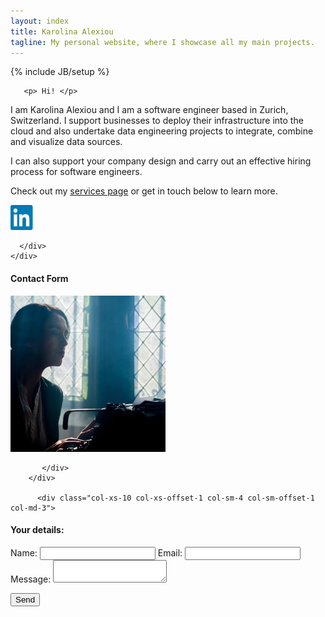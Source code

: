 ```yaml
---
layout: index
title: Karolina Alexiou
tagline: My personal website, where I showcase all my main projects.
---
```

{% include JB/setup %}

<div class="wrapper">
  <div id="contact" >
    <div class="container">
      <div class="row col-sm-8 col-sm-offset-2 speak">

       <p> Hi! </p>

 <p>I am Karolina Alexiou and I am a software engineer based in Zurich, Switzerland. I support businesses to deploy their infrastructure into the cloud and also undertake data engineering projects to integrate, combine and visualize data sources.</p> <p>I can also support your company design and carry out an effective hiring process for software engineers.</p>
<p> Check out my <a href="services.html">services page</a> or get in touch below to learn more. </p>
        <div class='social-media'>
          <a href="https://github.com/carolinux" rel="me"><i class="fa fa-github"></i></a>
          <a href="https://www.linkedin.com/in/ariadni-karolina-alexiou-9a365734/" rel="me"><img src="assets/li.png" width="40" height="40"/></a>
        </div>

      </div>
    </div>
  </div>

<div class="container">
    <div class="row col-md-12 projects">
          <div class="col-xs-10 col-xs-offset-2 col-sm-4 col-sm-offset-2 col-md-3">
<h4>Contact Form</h4>
          <div class='img-container'>
            <div>
                <img class="img-responsive" src="assets/img/project/tech-articles-before-small.png"  alt="" onmouseover="this.src='assets/img/project/tech-articles-after-small.png'"
    onmouseout="this.src='assets/img/project/tech-articles-before-small.png'">
            </div>
           
           
           </div>
        </div>

          <div class="col-xs-10 col-xs-offset-1 col-sm-4 col-sm-offset-1 col-md-3">
<h4> Your details:</h4>
<form
  action="https://formspree.io/xknqgnqg"
  method="POST"
>
<p>
  <label>
    Name:
    <input type="text" name="name">
  </label>
  <label>
    Email:
    <input type="text" name="_replyto">
  </label>
  <label>
    Message:
    <textarea name="message"></textarea>
  </label>

  <!-- your other form fields go here -->
  <button type="submit">Send</button>
</p>
</form>
</div>
</div>
</div>
<!---
  <div class="container">
    <div class="row col-md-12 projects">
      {% assign projects = site.projects | sort: 'ranking' %}
      {% for project in projects %}
        {% assign loopindex = forloop.index | modulo: 3 %}
          <div class="col-xs-10 col-xs-offset-1 col-sm-4 col-sm-offset-0 col-md-3">
          <div class='img-container'>
            <div>
                <a href="{{project.url}}">
                <img class="img-responsive" src="assets/img/project/{{ project.picture-before-small }}" alt="" onmouseover="this.src='assets/img/project/{{ project.picture-after-small }}'"
    onmouseout="this.src='assets/img/project/{{ project.picture-before-small }}'"></a>
            </div>
           
               <a class="project-title" href="{{project.url}}">
              <h4>
                {{project.title}}
              </h4>
              <p>
              <span class="status">{{ project.status }}</span></p>
            </a>
           
           </div>
        </div>
        {% if forloop.index == 3 %}
          <div class="clearfix visible-sm-block"></div>
        {% elsif forloop.index == 4 %}
          <div class="clearfix visible-md-block visible-lg-block"></div>
        {% elsif forloop.index == 12 %}
          <div class="clearfix visible-md-block visible-lg-block"></div>
                {% elsif forloop.index == 20 %}
          <div class="clearfix visible-md-block visible-lg-block"></div>
                {% elsif forloop.index == 24 %}
          <div class="clearfix visible-md-block visible-lg-block"></div>
                {% elsif forloop.index == 28 %}
          <div class="clearfix visible-md-block visible-lg-block"></div>

                {% elsif forloop.index == 40 %}
          <div class="clearfix visible-md-block visible-lg-block"></div>
        {% endif %}

      {% endfor %}
    </div>
  </div>
</div>
-->
<!---
<div class="container">
  <div class="row press">
    <h1 class="section-header">Press</h1>
    {% for press in site.data.press %}
      {% if press.hide != true %}
        <div class="col-xs-6 col-sm-3 col-md-2">
          <div class="img-container">
            <a href="{{ press.url }}" title="{{ press.title }}">
              <img src="assets/img/press/{{ press.image }}" class="card-image">
            </a>
          </div>
        </div>
      {% endif %}
    {% endfor %}
  </div>
</div>

-->
{% include footer.html %}
